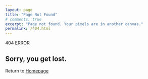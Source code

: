 ```yaml
---
layout: page
title: "Page Not Found"
# comments: true
excerpt: "Page not found. Your pixels are in another canvas."
permalink: /404.html
---
```

404 ERROR
## Sorry, you get lost. ##



Return to [Homepage](http://boyangli.com)
